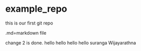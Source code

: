 # example_repo
this is our first git repo

.md=markdown file

change 2 is done.
 hello hello
 hello
 hello
 suranga Wijayarathna